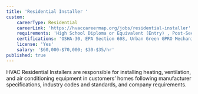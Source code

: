 ```yaml
---
title: 'Residential Installer '
custom:
    careerType: Residential
    careerLink: 'https://hvaccareermap.org/jobs/residential-installer'
    requirements: 'High School Diploma or Equivalent (Entry) , Post-Secondary HVAC/R Training (Recommended), 1-3 years'
    certifications: 'OSHA-30, EPA Section 608, Urban Green GPRO Mechanical Certification, DOB Site Safety Training'
    license: 'Yes'
    salary: '$60,000-$70,000; $30-$35/hr'
published: true
---
```


HVAC Residential Installers are responsible for installing heating, ventilation, and air conditioning equipment in customers’ homes following manufacturer specifications, industry codes and standards, and company requirements.